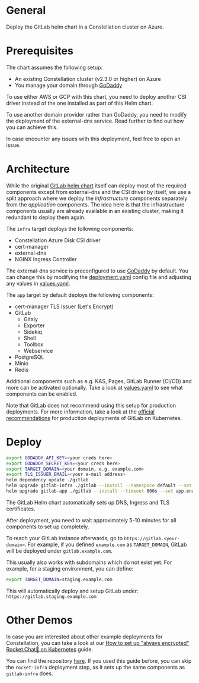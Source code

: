 # General
Deploy the GitLab helm chart in a Constellation cluster on Azure.

# Prerequisites
The chart assumes the following setup:
- An existing Constellation cluster (v2.3.0 or higher) on Azure
- You manage your domain through [GoDaddy](https://www.godaddy.com)

To use either AWS or GCP with this chart, you need to deploy another CSI driver instead of the one installed as part of this Helm chart.

To use another domain provider rather than GoDaddy, you need to modify the deployment of the external-dns service. Read further to find out how you can achieve this.

In case encounter any issues with this deployment, feel free to open an issue.

# Architecture
While the original [GitLab helm chart](https://docs.gitlab.com/charts/) itself can deploy most of the required components except from external-dns and the CSI driver by itself, we use a split approach where we deploy the *infrastructure* components separately from the *application* components.
The idea here is that the infrastructure components usually are already available in an existing cluster, making it redundant to deploy them again.

The `infra` target deploys the following components:
- Constellation Azure Disk CSI driver
- cert-manager
- external-dns
- NGINX Ingress Controller

The external-dns service is preconfigured to use [GoDaddy](https://www.godaddy.com) by default.
You can change this by modifying the [deployment.yaml](gitlab/charts/external-dns/templates/deployment.yaml) config file
and adjusting any values in [values.yaml](gitlab/values.yaml).

The `app` target by default deploys the following components:
- cert-manager TLS Issuer (Let's Encrypt)
- GitLab
  - Gitaly
  - Exporter
  - Sidekiq
  - Shell
  - Toolbox
  - Webservice
- PostgreSQL
- Minio
- Redis

Additional components such as e.g. KAS, Pages, GitLab Runner (CI/CD) and more can be activated optionally.
Take a look at [values.yaml](gitlab/values.yaml) to see what components can be enabled.

Note that GitLab does not recommend using this setup for production deployments.
For more information, take a look at the [official recommendations](https://docs.gitlab.com/charts/installation/index.html) for production deployments of GitLab on Kubernetes.

# Deploy
```bash
export GODADDY_API_KEY=<your creds here>
export GODADDY_SECRET_KEY=<your creds here>
export TARGET_DOMAIN=<your domain, e.g. example.com>
export TLS_ISSUER_EMAIL=<your e-mail address>
helm dependency update ./gitlab
helm upgrade gitlab-infra ./gitlab --install --namespace default --set infra.enabled=true --set apiKey=$GODADDY_API_KEY --set secretKey=$GODADDY_SECRET_KEY
helm upgrade gitlab-app ./gitlab --install --timeout 600s --set app.enabled=true --set gitlab.global.hosts.domain=$TARGET_DOMAIN --set gitlab.certmanager-issuer.email=$TLS_ISSUER_EMAIL --namespace gitlab --create-namespace
```

The GitLab Helm chart automatically sets up DNS, Ingress and TLS certificates.

After deployment, you need to wait approximately 5-10 minutes for all components to set up completely.

To reach your GitLab instance afterwards, go to `https://gitlab.<your-domain>`.
For example, if you defined `example.com` as `TARGET_DOMAIN`, GitLab will be deployed under `gitlab.example.com`.

This usually also works with subdomains which do not exist yet.
For example, for a staging environment, you can define:
```bash
export TARGET_DOMAIN=staging.example.com
```

This will automatically deploy and setup GitLab under: `https://gitlab.staging.example.com`

# Other Demos
In case you are interested about other example deployments for Constellation, you can take a look at our [How to set up "always encrypted" Rocket.Chat🚀 on Kubernetes](https://dev.to/flxflx/rocketchat-constellation-most-secure-chat-server-ever--50oa) guide.

You can find the repository [here](https://github.com/edgelesssys/constellation-rocketchat).
If you used this guide before, you can skip the `rocket-infra` deployment step, as it sets up the same components as `gitlab-infra` does. 

